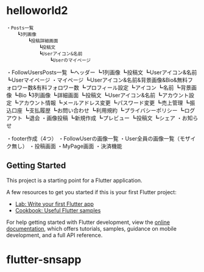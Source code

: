 # helloworld2

    ・Posts一覧
        ┗3列画像
            ┗投稿詳細画面
                ┗投稿文
                ┗Userアイコン&名前
                    ┗Userのマイページ
・FollowUsersPosts一覧
    ┗ヘッダー
    ┗1列画像
        ┗投稿文
        ┗Userアイコン&名前
            ┗Userマイページ
・マイページ
    ┗Userアイコン&名前&背景画像&Bio&無料フォロワー数&有料フォロワー数
    ┗プロフィール設定
        ┗アイコン
        ┗名前
        ┗背景画像
        ┗Bio
    ┗3列画像
        ┗詳細画面
            ┗投稿文
            ┗Userアイコン&名前
    ┗アカウント設定
        ┗アカウント情報
            ┗メールアドレス変更
            ┗パスワード変更
        ┗売上管理
        ┗振込口座
        ┗支払履歴
        ┗お問い合わせ
        ┗利用規約
        ┗プライバシーポリシー
        ┗ログアウト
        ┗退会
・画像投稿
    <!-- ┗下書き -->
    ┗新規作成
        ┗プレビュー
            ┗投稿文
            ┗シェア
・お知らせ


・footer作成（4つ）
・FollowUserの画像一覧
・User全員の画像一覧（モザイク無し）
・投稿画面
・MyPage画面
・決済機能

## Getting Started

This project is a starting point for a Flutter application.

A few resources to get you started if this is your first Flutter project:

- [Lab: Write your first Flutter app](https://docs.flutter.dev/get-started/codelab)
- [Cookbook: Useful Flutter samples](https://docs.flutter.dev/cookbook)

For help getting started with Flutter development, view the
[online documentation](https://docs.flutter.dev/), which offers tutorials,
samples, guidance on mobile development, and a full API reference.
# flutter-snsapp
